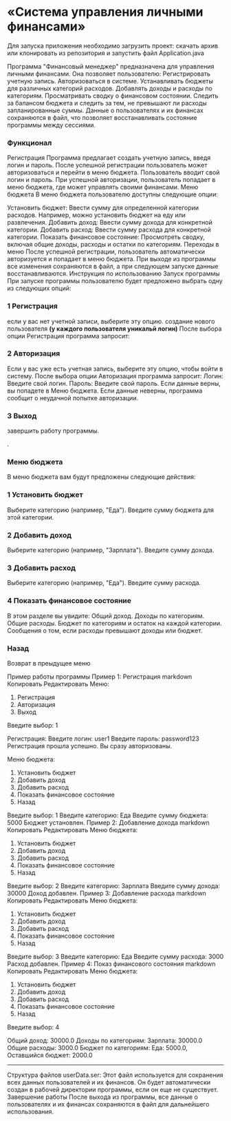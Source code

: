 # «Система управления личными финансами»

Для запуска приложения необходимо загрузить проект:
скачать архив или клонировать из репозитория и запустить файл Application.java

Программа "Финансовый менеджер" предназначена для управления личными финансами. Она позволяет пользователю:
Регистрировать учетную запись.
Авторизоваться в системе.
Устанавливать бюджеты для различных категорий расходов.
Добавлять доходы и расходы по категориям.
Просматривать сводку о финансовом состоянии.
Следить за балансом бюджета и следить за тем, не превышают ли расходы запланированные суммы.
Данные о пользователях и их финансах сохраняются в файл, что позволяет восстанавливать состояние программы между сессиями.

### Функционал
Регистрация
Программа предлагает создать учетную запись, введя логин и пароль. 
После успешной регистрации пользователь может авторизоваться и перейти в меню бюджета.
Пользователь вводит свой логин и пароль.
При успешной авторизации, пользователь попадает в меню бюджета, где может управлять своими финансами.
Меню бюджета
В меню бюджета пользователю доступны следующие опции:

Установить бюджет: Ввести сумму для определенной категории расходов. Например, можно установить бюджет на еду или развлечения.
Добавить доход: Ввести сумму дохода для конкретной категории.
Добавить расход: Ввести сумму расхода для конкретной категории.
Показать финансовое состояние: Просмотреть сводку, включая общие доходы, расходы и остатки по категориям.
Переходы в меню
После успешной регистрации, пользователь автоматически авторизуется и попадает в меню бюджета.
При выходе из программы все изменения сохраняются в файл, а при следующем запуске данные восстанавливаются.
Инструкция по использованию
Запуск программы
При запуске программы пользователю будет предложено выбрать одну из следующих опций:

### 1 Регистрация 
если у вас нет учетной записи, выберите эту опцию.
cоздание нового пользователя  <b>(у каждого пользователя уникальй логин)</b>
После выбора опции Регистрация программа запросит:

### 2 Авторизация 
Eсли у вас уже есть учетная запись, выберите эту опцию, чтобы войти в систему.
После выбора опции Авторизация программа запросит:
Логин: Введите свой логин.
Пароль: Введите свой пароль.
Если данные верны, вы попадете в Меню бюджета. Если данные неверны, программа сообщит о неудачной попытке авторизации.

### 3 Выход 
завершить работу программы.

.
### Меню бюджета
В меню бюджета вам будут предложены следующие действия:

### 1 Установить бюджет
Выберите категорию (например, "Еда").
Введите сумму бюджета для этой категории.

### 2 Добавить доход
Выберите категорию (например, "Зарплата").
Введите сумму дохода.

### 3 Добавить расход
Выберите категорию (например, "Еда").
Введите сумму расхода.
### 4 Показать финансовое состояние
В этом разделе вы увидите:
Общий доход.
Доходы по категориям.
Общие расходы.
Бюджет по категориям и остаток на каждой категории.
Сообщения о том, если расходы превышают доходы или бюджет.
### Назад 
Возврат в преыдущее меню

Пример работы программы
Пример 1: Регистрация
markdown
Копировать
Редактировать
Меню:
1. Регистрация
2. Авторизация
3. Выход

Введите выбор: 1

Регистрация:
Введите логин: user1
Введите пароль: password123
Регистрация прошла успешно.
Вы сразу авторизованы.

Меню бюджета:
1. Установить бюджет
2. Добавить доход
3. Добавить расход
4. Показать финансовое состояние
5. Назад

Введите выбор: 1
Введите категорию: Еда
Введите сумму бюджета: 5000
Бюджет установлен.
Пример 2: Добавление дохода
markdown
Копировать
Редактировать
Меню бюджета:
1. Установить бюджет
2. Добавить доход
3. Добавить расход
4. Показать финансовое состояние
5. Назад

Введите выбор: 2
Введите категорию: Зарплата
Введите сумму дохода: 30000
Доход добавлен.
Пример 3: Добавление расхода
markdown
Копировать
Редактировать
Меню бюджета:
1. Установить бюджет
2. Добавить доход
3. Добавить расход
4. Показать финансовое состояние
5. Назад

Введите выбор: 3
Введите категорию: Еда
Введите сумму расхода: 3000
Расход добавлен.
Пример 4: Показ финансового состояния
markdown
Копировать
Редактировать
Меню бюджета:
1. Установить бюджет
2. Добавить доход
3. Добавить расход
4. Показать финансовое состояние
5. Назад

Введите выбор: 4

Общий доход: 30000.0
Доходы по категориям:
Зарплата: 30000.0
Общие расходы: 3000.0
Бюджет по категориям:
Еда: 5000.0, Оставшийся бюджет: 2000.0

---
Структура файлов
userData.ser: Этот файл используется для сохранения всех данных пользователей и их финансов. Он будет автоматически создан в рабочей директории программы, если он еще не существует.
Завершение работы
После выхода из программы, все данные о пользователях и их финансах сохраняются в файл для дальнейшего использования.
